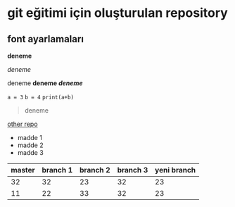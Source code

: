 # git eğitimi için oluşturulan repository


## font ayarlamaları 

**deneme**

*deneme*

deneme **deneme _deneme_**

` a = 3 `
` b = 4 `
` print(a+b) `


> deneme


[other repo](https://github.com/akifsykl/git_workingfiles) 



- madde 1
- madde 2
- madde 3



| **master** | **branch 1** | **branch 2** | **branch 3** | **yeni branch** |
| :------------ | :------------ | :------------ | :------------ | :------------ |
| 32 | 32 | 23 | 32 | 23 |
| 11 | 22 | 33 | 32 | 23 |

